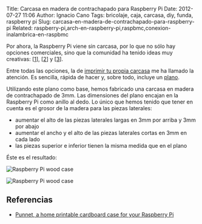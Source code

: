 Title: Carcasa en madera de contrachapado para Raspberry Pi
Date: 2012-07-27 11:06
Author: Ignacio Cano
Tags: bricolaje, caja, carcasa, diy, funda, raspberry pi
Slug: carcasa-en-madera-de-contrachapado-para-raspberry-pi
Related: raspberry-pi,arch-en-raspberry-pi,raspbmc,conexion-inalambrica-en-raspbmc

Por ahora, la Raspberry Pi viene sin carcasa, por lo que no sólo hay
opciones comerciales, sino que la comunidad ha tenido ideas muy
creativas: [[1][]], [[2][]] y [[3][]].

Entre todas las opciones, la de [imprimir tu propia carcasa][] me ha
llamado la atención. Es sencilla, rápida de hacer y, sobre todo, incluye
un [plano][].

Utilizando este plano como base, hemos fabricado una carcasa en madera
de contrachapado de 3mm. Las dimensiones del plano encajan en la
Raspberry Pi como anillo al dedo. Lo único que hemos tenido que tener en
cuenta es el grosor de la madera para las piezas laterales:

-   aumentar el alto de las piezas laterales largas en 3mm por arriba y
    3mm por abajo
-   aumentar el ancho y el alto de las piezas laterales cortas en 3mm en
    cada lado
-   las piezas superior e inferior tienen la misma medida que en el
    plano

Éste es el resultado:

![Raspberry Pi wood case]({filename}/images/raspberry_pi_wood_case-300x218.jpg)

![Raspberry Pi wood case]({filename}/images/raspberry_pi_wood_case_2-300x212.jpg)

Referencias
-----------

- [Punnet, a home printable cardboard case for your Raspberry Pi][plano]

  [1]: http://www.raspberrypi.org/archives/tag/cases
    "1"
  [2]: http://venturebeat.com/2012/07/16/9-amazing-raspberry-pi-case-mods-including-one-that-looks-like-a-raspberry/
    "2"
  [3]: http://www.makeuseof.com/tag/8-interesting-diy-raspberry-pi-case-ideas/
    "3"
  [imprimir tu propia carcasa]: http://www.raspberrypi.org/archives/1310
    "imprimir tu propia carcasa"
  [plano]: http://squareitround.co.uk/Resources/Punnet_net_Mk1.pdf
    "plano"
